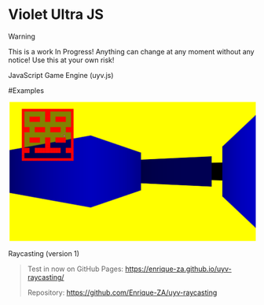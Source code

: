 # Violet Ultra JS

> [!WARNING]
> This is a work In Progress! Anything can change at any moment without any notice! Use this at your own risk!

JavaScript Game Engine (uyv.js)

#Examples

![screenshot](./screenshot.png)

Raycasting (version 1)

> Test in now on GitHub Pages: https://enrique-za.github.io/uyv-raycasting/
> 
> Repository: https://github.com/Enrique-ZA/uyv-raycasting
